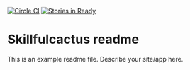 [![Circle CI](https://circleci.com/gh/SkillfulCactus/OpenElect/tree/master.svg?style=svg)](https://circleci.com/gh/SkillfulCactus/OpenElect/tree/master)
[![Stories in Ready](https://badge.waffle.io/skillfulcactus/skillfulcactus.png?label=ready&title=Ready)](https://waffle.io/skillfulcactus/skillfulcactus)
# Skillfulcactus readme

This is an example readme file.
Describe your site/app here.
